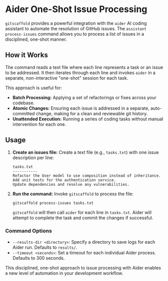 # Aider One-Shot Issue Processing

`gitscaffold` provides a powerful integration with the `aider` AI coding assistant to automate the resolution of GitHub issues. The `assistant process-issues` command allows you to process a list of issues in a disciplined, one-shot manner.

## How it Works

The command reads a text file where each line represents a task or an issue to be addressed. It then iterates through each line and invokes `aider` in a separate, non-interactive "one-shot" session for each task.

This approach is useful for:

-   **Batch Processing:** Applying a set of refactorings or fixes across your codebase.
-   **Atomic Changes:** Ensuring each issue is addressed in a separate, auto-committed change, making for a clean and reviewable git history.
-   **Unattended Execution:** Running a series of coding tasks without manual intervention for each one.

## Usage

1.  **Create an issues file:**
    Create a text file (e.g., `tasks.txt`) with one issue description per line:

    ```text
    tasks.txt
    -----------
    Refactor the User model to use composition instead of inheritance.
    Add unit tests for the authentication service.
    Update dependencies and resolve any vulnerabilities.
    ```

2.  **Run the command:**
    Invoke `gitscaffold` to process the file:

    ```bash
    gitscaffold process-issues tasks.txt
    ```

    `gitscaffold` will then call `aider` for each line in `tasks.txt`. Aider will attempt to complete the task and commit the changes if successful.

### Command Options

-   `--results-dir <directory>`: Specify a directory to save logs for each Aider run. Defaults to `results/`.
-   `--timeout <seconds>`: Set a timeout for each individual Aider process. Defaults to 300 seconds.

This disciplined, one-shot approach to issue processing with Aider enables a new level of automation in your development workflow.
